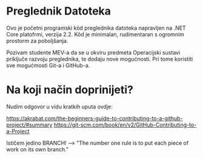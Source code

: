 # Preglednik Datoteka

Ovo je početni programski kôd preglednika datoteka napravljen na .NET Core platofrmi, verzija 2.2. Kôd je minimalan, rudimentaran s ogromnim prostorm za poboljšanja. 

Pozivam studente MEV-a da se u okviru predmeta Operacijski sustavi priključe razvoju preglednika, te dodaju nove mogućnosti. Pri tome koristiti sve mogućmosti Git-a i GitHub-a. 

# Na koji način doprinijeti?

Nudim odgovor u vidu kratkih uputa ovdje:

https://akrabat.com/the-beginners-guide-to-contributing-to-a-github-project/#summary
https://git-scm.com/book/en/v2/GitHub-Contributing-to-a-Project

Ističem jedino BRANCH! --> "The number one rule is to put each piece of work on its own branch."

